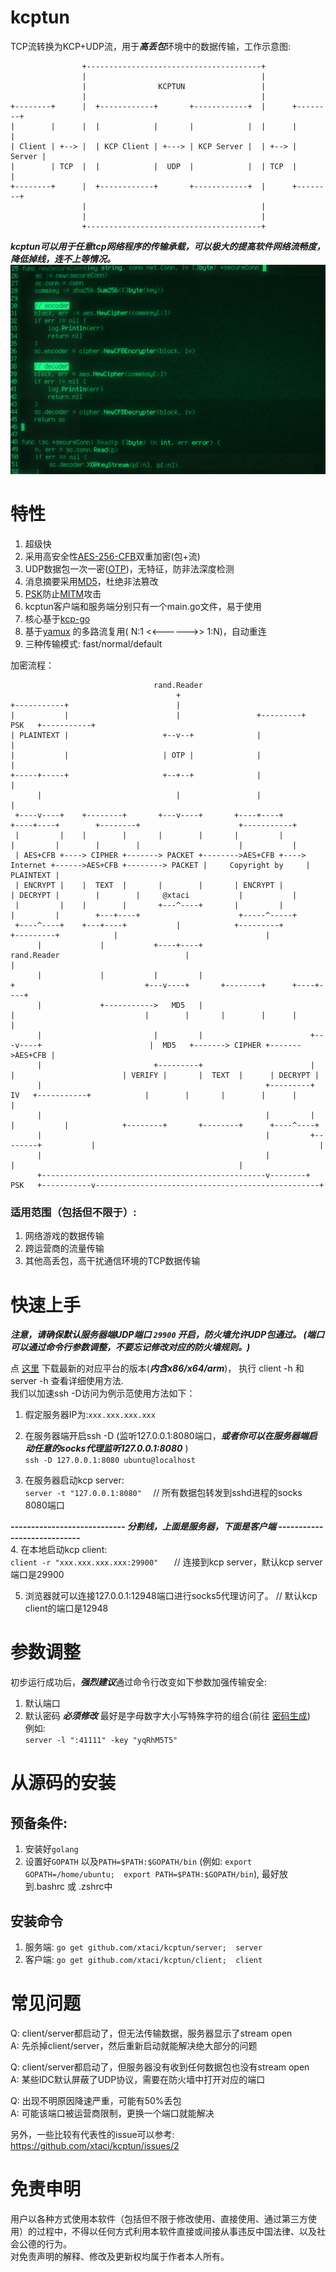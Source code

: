 # kcptun
TCP流转换为KCP+UDP流，用于***高丢包***环境中的数据传输，工作示意图:      
```
                +---------------------------------------+
                |                                       |
                |                KCPTUN                 |
                |                                       |
+--------+      |  +------------+       +------------+  |      +--------+
|        |      |  |            |       |            |  |      |        |
| Client | +--> |  | KCP Client | +---> | KCP Server |  | +--> | Server |
|        | TCP  |  |            |  UDP  |            |  | TCP  |        |
+--------+      |  +------------+       +------------+  |      +--------+
                |                                       |
                |                                       |
                +---------------------------------------+
```
***kcptun可以用于任意tcp网络程序的传输承载，可以极大的提高软件网络流畅度，降低掉线，连不上等情况。***   
![secure](secure.jpg)

# 特性      
1. 超级快
2. 采用高安全性[AES-256-CFB](https://en.wikipedia.org/wiki/Advanced_Encryption_Standard)双重加密(包+流)             
3. UDP数据包一次一密([OTP](https://en.wikipedia.org/wiki/One-time_password))，无特征，防非法深度检测       
4. 消息摘要采用[MD5](https://en.wikipedia.org/wiki/MD5)，杜绝非法篡改      
5. [PSK](https://en.wikipedia.org/wiki/Pre-shared_key)防止[MITM](https://en.wikipedia.org/wiki/Man-in-the-middle_attack)攻击       
6. kcptun客户端和服务端分别只有一个main.go文件，易于使用      
7. 核心基于[kcp-go](https://github.com/xtaci/kcp-go)      
8. 基于[yamux](https://github.com/hashicorp/yamux) 的多路流复用( N:1 <<------>> 1:N)，自动重连
9. 三种传输模式: fast/normal/default         

加密流程：         
```
                                rand.Reader
                                     +
+-----------+                        |
|           |                        |                 +---------+   PSK   +-----------+
| PLAINTEXT |                     +--v--+              |                               |
|           |                     | OTP |              |                               |
+-----+-----+                     +--+--+              |                               |
      |                              |                 |                               |
 +----v----+    +--------+       +---v----+       +----+----+                     +----+----+        +--------+                      +-----------+
 |         |    |        |       |        |       |         |                     |         |        |        |                      |           |
 | AES+CFB +----> CIPHER +-------> PACKET +-------->AES+CFB +----> Internet +------>AES+CFB +--------> PACKET |     Copyright by     | PLAINTEXT |
 | ENCRYPT |    |  TEXT  |       |        |       | ENCRYPT |                     | DECRYPT |        |        |     @xtaci           |           |
 |         |    |        |       +---^----+       |         |                     |         |        +---+----+                      +-----^-----+
 +----^----+    +---+----+           |            +---------+                     +---------+            |                                 |
      |             |           +----+----+                       rand.Reader                            |                                 |
      |             |           |         |                            +                             +---v----+       +--------+      +----+----+
      |             +----------->   MD5   |                            |                             |        |       |        |      |         |
      |                         |         |                        +---v----+                        |  MD5   +-------> CIPHER +------->AES+CFB |
      |                         +---------+                        |        |                        | VERIFY |       |  TEXT  |      | DECRYPT |
      |                                                  +---------+   IV   +-----------+            |        |       |        |      |         |
      |                                                  |         |        |           |            +--------+       +--------+      +----^----+
      |                                                  |         +--------+           |                                                  |
      |                                                  |                              |                                                  |
      +--------------------------------------------------v--------+   PSK   +-----------v--------------------------------------------------+

```

### 适用范围（包括但不限于）:           
1. 网络游戏的数据传输        
2. 跨运营商的流量传输               
3. 其他高丢包，高干扰通信环境的TCP数据传输      

# 快速上手
***注意，请确保默认服务器端UDP端口 ```29900``` 开启，防火墙允许UDP包通过。   (端口可以通过命令行参数调整，不要忘记修改对应的防火墙规则。)***

点 [这里](https://github.com/xtaci/kcptun/releases/latest) 下载最新的对应平台的版本(***内含x86/x64/arm***)， 执行 client -h 和server -h 查看详细使用方法.        
我们以加速ssh -D访问为例示范使用方法如下：         

1. 假定服务器IP为:```xxx.xxx.xxx.xxx```

2. 在服务器端开启ssh -D     (监听127.0.0.1:8080端口，***或者你可以在服务器端启动任意的socks代理监听127.0.0.1:8080*** )        
```ssh -D 127.0.0.1:8080 ubuntu@localhost```   

3. 在服务器启动kcp server:     
```server -t "127.0.0.1:8080"  ```     // 所有数据包转发到sshd进程的socks 8080端口           

 ***_----------------------------  分割线，上面是服务器，下面是客户端  ----------------------------_***  
4. 在本地启动kcp client:          
```client -r "xxx.xxx.xxx.xxx:29900"   ```    // 连接到kcp server，默认kcp server端口是29900           

5. 浏览器就可以连接127.0.0.1:12948端口进行socks5代理访问了。   // 默认kcp client的端口是12948

# 参数调整
初步运行成功后，***强烈建议***通过命令行改变如下参数加强传输安全:         
1. 默认端口        
2. 默认密码 ***必须修改*** 最好是字母数字大小写特殊字符的组合(前往 [密码生成](https://identitysafe.norton.com/password-generator/))        
例如:       
```server -l ":41111" -key "yqRhM5T5"```       

# 从源码的安装
## 预备条件:       
1. 安装好```golang```       
2. 设置好```GOPATH```  以及```PATH=$PATH:$GOPATH/bin``` (例如: ```export GOPATH=/home/ubuntu;  export PATH=$PATH:$GOPATH/bin```), 最好放到.bashrc 或 .zshrc中 

## 安装命令
1. 服务端: ```go get github.com/xtaci/kcptun/server;  server```        
2. 客户端: ```go get github.com/xtaci/kcptun/client;  client```      

# 常见问题
Q: client/server都启动了，但无法传输数据，服务器显示了stream open        
A: 先杀掉client/server，然后重新启动就能解决绝大部分的问题             

Q: client/server都启动了，但服务器没有收到任何数据包也没有stream open          
A: 某些IDC默认屏蔽了UDP协议，需要在防火墙中打开对应的端口

Q: 出现不明原因降速严重，可能有50%丢包         
A: 可能该端口被运营商限制，更换一个端口就能解决

另外，一些比较有代表性的issue可以参考:         
https://github.com/xtaci/kcptun/issues/2

# 免责申明
用户以各种方式使用本软件（包括但不限于修改使用、直接使用、通过第三方使用）的过程中，不得以任何方式利用本软件直接或间接从事违反中国法律、以及社会公德的行为。         
对免责声明的解释、修改及更新权均属于作者本人所有。

